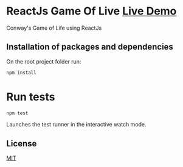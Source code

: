 # ReactJs Game Of Live [Live Demo](https://lester-burciaga.github.io/game-of-life/)
Conway's Game of Life using ReactJs

## Installation of packages and dependencies

On the root project folder run:

```bash
npm install
```
# Run tests

```bash
npm test
```
Launches the test runner in the interactive watch mode.


## License

[MIT](https://choosealicense.com/licenses/mit/)

